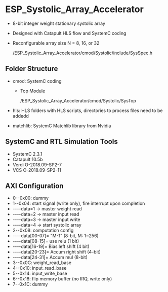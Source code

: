 # ESP_Systolic_Array_Accelerator

* 8-bit integer weight stationary systolic array 
* Designed with Catapult HLS flow and SystemC coding
* Reconfigurable array size N = 8, 16, or 32

  /ESP_Systolic_Array_Accelerator/cmod/Systolic/include/SysSpec.h


## Folder Structure
* cmod: SystemC coding
  * Top Module
  
    /ESP_Systolic_Array_Accelerator/cmod/Systolic/SysTop

* hls:  HLS folders with HLS scripts, directories to process files need to be addedd
* matchlib: SystemC Matchlib library from Nvidia

## SystemC and RTL Simulation Tools 
* SystemC 2.3.1
* Catapult 10.5b
* Verdi O-2018.09-SP2-7
* VCS O-2018.09-SP2-11

## AXI Configuration 
* 0--0x00: dummy
* 1--0x04: start signal (write only), fire interrupt upon completion
* ----data=1 -> master weight read
* ----data=2 -> master input read
* ----data=3 -> master input write
* ----data=4 -> start systolic array
* 2--0x08: computation config
* ----data[00-07]= "M-1" (8-bit, M: 1~256)
* ----data[08-15]= use relu (1 bit)
* ----data[16-19]= Bias left shift (4 bit)
* ----data[20-23]= Accum right shift (4-bit)
* ----data[24-31]= Accum mul (8-bit)
* 3--0x0C: weight_read_base
* 4--0x10: input_read_base
* 5--0x14: input_write_base
* 6--0x18: flip memory buffer (no IRQ, write only)
* 7--0x1C: dummy
